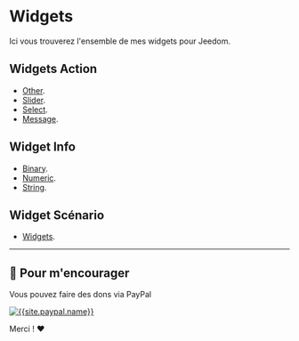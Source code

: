 
# Widgets

Ici vous trouverez l'ensemble de mes widgets pour Jeedom.

## Widgets Action

- [Other]({{site.url}}/documentation/{{site.widget}}/fr_FR/action/other).
- [Slider]({{site.url}}/documentation/{{site.widget}}/fr_FR/action/slider).
- [Select]({{site.url}}/documentation/{{site.widget}}/fr_FR/action/select).
- [Message]({{site.url}}/documentation/{{site.widget}}/fr_FR/action/message).

## Widget Info

- [Binary]({{site.url}}/documentation/{{site.widget}}/fr_FR/info/binary).
- [Numeric]({{site.url}}/documentation/{{site.widget}}/fr_FR/info/numeric).
- [String]({{site.url}}/documentation/{{site.widget}}/fr_FR/info/string).

## Widget Scénario

- [Widgets]({{site.url}}/documentation/{{site.widget}}/fr_FR/widget_scenario).

-------------------------------

## 💖 Pour m'encourager ##
Vous pouvez faire des dons via PayPal

[![{{site.paypal.name}}]({{site.url}}/documentation/{{site.widget}}/images/paypal.svg)]({{site.paypal.url}})

Merci ! ❤️